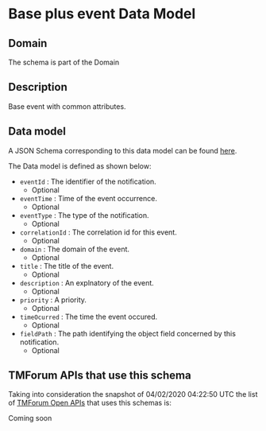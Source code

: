 # Base plus event Data Model

## Domain

The  schema is part of the  Domain

## Description

Base event with common attributes.

## Data model

A JSON Schema corresponding to this data model can be found
[here](https://github.com/tmforum-rand/schemas/blob/candidates/Common/BasePlusEvent.schema.json).

The Data model is defined as shown below:
- `eventId` : The identifier of the notification.
  - Optional
- `eventTime` : Time of the event occurrence.
  - Optional
- `eventType` : The type of the notification.
  - Optional
- `correlationId` : The correlation id for this event.
  - Optional
- `domain` : The domain of the event.
  - Optional
- `title` : The title of the event.
  - Optional
- `description` : An explnatory of the event.
  - Optional
- `priority` : A priority.
  - Optional
- `timeOcurred` : The time the event occured.
  - Optional
- `fieldPath` : The path identifying the object field concerned by this notification.
  - Optional




## TMForum APIs that use this schema

Taking into consideration the snapshot of 04/02/2020 04:22:50 UTC the list of [TMForum Open APIs](https://www.tmforum.org/open-apis/) that uses this schemas is:

Coming soon